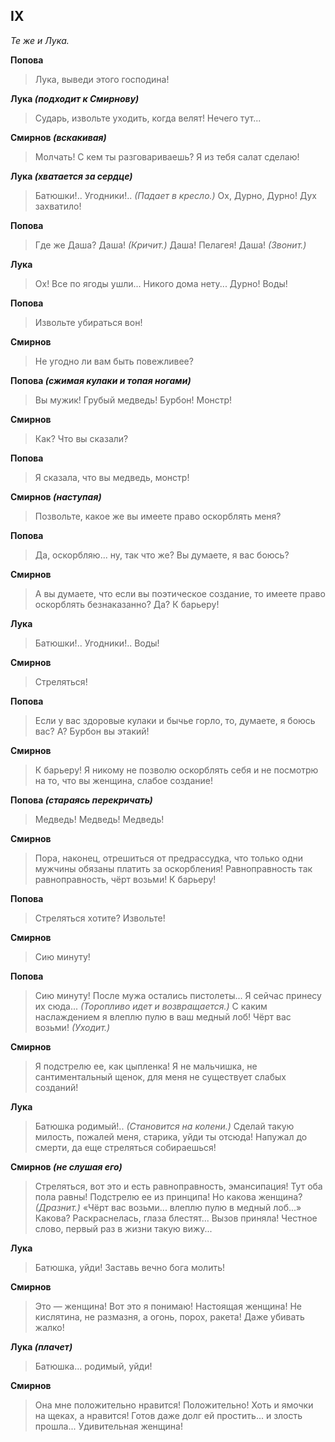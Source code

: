 
## IX

*Те же и Лука.*

**Попова**
> Лука, выведи этого господина!

**Лука *(подходит к Смирнову)***
> Сударь, извольте уходить, когда велят! Нечего тут...

**Смирнов *(вскакивая)***
> Молчать! С кем ты разговариваешь? Я из тебя салат сделаю!

**Лука *(хватается за сердце)***
> Батюшки!.. Угодники!.. *(Падает в кресло.)* Ох, Дурно, Дурно! Дух захватило!

**Попова**
> Где же Даша? Даша! *(Кричит.)* Даша! Пелагея! Даша! *(Звонит.)*

**Лука**
> Ох! Все по ягоды ушли... Никого дома нету... Дурно! Воды!

**Попова**
> Извольте убираться вон!

**Смирнов**
> Не угодно ли вам быть повежливее?

**Попова *(сжимая кулаки и топая ногами)***
> Вы мужик! Грубый медведь! Бурбон! Монстр!

**Смирнов**
> Как? Что вы сказали?

**Попова**
> Я сказала, что вы медведь, монстр!

**Смирнов *(наступая)***
> Позвольте, какое же вы имеете право оскорблять меня?

**Попова**
> Да, оскорбляю... ну, так что же? Вы думаете, я вас боюсь?

**Смирнов**
> А вы думаете, что если вы поэтическое создание, то имеете право оскорблять безнаказанно? Да? К барьеру!

**Лука**
> Батюшки!.. Угодники!.. Воды!

**Смирнов**
> Стреляться!

**Попова**
> Если у вас здоровые кулаки и бычье горло, то, думаете, я боюсь вас? А? Бурбон вы этакий!

**Смирнов**
> К барьеру! Я никому не позволю оскорблять себя и не посмотрю на то, что вы женщина, слабое создание!

**Попова *(стараясь перекричать)***
> Медведь! Медведь! Медведь!

**Смирнов**
> Пора, наконец, отрешиться от предрассудка, что только одни мужчины обязаны платить за оскорбления! Равноправность так равноправность, чёрт возьми! К барьеру!

**Попова**
> Стреляться хотите? Извольте!

**Смирнов**
> Сию минуту!

**Попова**
> Сию минуту! После мужа остались пистолеты... Я сейчас принесу их сюда... *(Торопливо идет и возвращается.)* С каким наслаждением я влеплю пулю в ваш медный лоб! Чёрт вас возьми! *(Уходит.)*

**Смирнов**
> Я подстрелю ее, как цыпленка! Я не мальчишка, не сантиментальный щенок, для меня не существует слабых созданий!

**Лука**
> Батюшка родимый!.. *(Становится на колени.)* Сделай такую милость, пожалей меня, старика, уйди ты отсюда! Напужал до смерти, да еще стреляться собираешься!

**Смирнов *(не слушая его)***
> Стреляться, вот это и есть равноправность, эмансипация! Тут оба пола равны! Подстрелю ее из принципа! Но какова женщина? *(Дразнит.)* «Чёрт вас возьми... влеплю пулю в медный лоб...» Какова? Раскраснелась, глаза блестят... Вызов приняла! Честное слово, первый раз в жизни такую вижу...

**Лука**
> Батюшка, уйди! Заставь вечно бога молить!

**Смирнов**
> Это — женщина! Вот это я понимаю! Настоящая женщина! Не кислятина, не размазня, а огонь, порох, ракета! Даже убивать жалко!

**Лука *(плачет)***
> Батюшка... родимый, уйди!

**Смирнов**
> Она мне положительно нравится! Положительно! Хоть и ямочки на щеках, а нравится! Готов даже долг ей простить... и злость прошла... Удивительная женщина!
